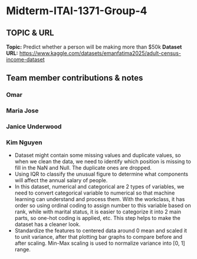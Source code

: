 # Midterm-ITAI-1371-Group-4
## TOPIC & URL

**Topic:** Predict whether a person will be making more than $50k 
**Dataset URL:** https://www.kaggle.com/datasets/emanfatima2025/adult-census-income-dataset 

## Team member contributions & notes

### Omar

### Maria Jose

### Janice Underwood

### Kim Nguyen
-	Dataset might contain some missing values and duplicate values, so when we clean the data, we need to identify which position is missing to fill in the NaN and Null. The duplicate ones are dropped. 
-	Using IQR to classify the unusual figure to determine what components will affect the annual salary of people. 
-	In this dataset, numerical and categorical are 2 types of variables, we need to convert categorical variable to numerical so that machine learning can understand and process them. With the workclass, it has order so using ordinal coding to assign number to this variable based on rank, while with marital status, it is easier to categorize it into 2 main parts, so one-hot coding is applied, etc. This step helps to make the dataset has a cleaner look.
-	Standardize the features to centered data around 0 mean and scaled it to unit variance, after that plotting bar graphs to compare before and after scaling. Min-Max scaling is used to normalize variance into [0, 1] range. 


